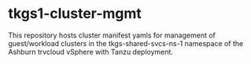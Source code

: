 # tkgs1-cluster-mgmt

This repository hosts cluster manifest yamls for management of guest/workload clusters in the tkgs-shared-svcs-ns-1 namespace of the Ashburn trvcloud vSphere with Tanzu deployment.
